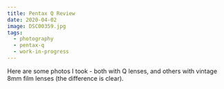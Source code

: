 ```yaml
---
title: Pentax Q Review
date: 2020-04-02
image: DSC00359.jpg
tags:
  - photography
  - pentax-q
  - work-in-progress
---
```



<nuxt-link to="pentax-q-review">Here</nuxt-link> are some photos I took - both with Q lenses, and others with vintage 8mm film lenses (the difference is clear).


<v-img src="DSC00359.jpg" alt="bar" :dirp="dir"></v-img>
<v-img src="DSC00355.jpg" alt="bar" :dirp="dir"></v-img>